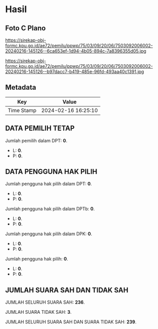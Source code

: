 # Hasil

## Foto C Plano

https://sirekap-obj-formc.kpu.go.id/ae72/pemilu/ppwp/75/03/09/20/06/7503092006002-20240216-145126--6ca653ef-1d94-4b05-894c-7a8396355d05.jpg

https://sirekap-obj-formc.kpu.go.id/ae72/pemilu/ppwp/75/03/09/20/06/7503092006002-20240216-145126--b97dacc7-b419-485e-96fd-493aa40c1391.jpg


## Metadata

| Key        | Value               |
| ---------- | ------------------- |
| Time Stamp | 2024-02-16 16:25:10 |


## DATA PEMILIH TETAP

Jumlah pemilih dalam DPT: **0**.
 * L: **0**.
 * P: **0**.

## DATA PENGGUNA HAK PILIH

Jumlah pengguna hak pilih dalam DPT: **0**.
 * L: **0**.
 * P: **0**.

Jumlah pengguna hak pilih dalam DPTb: **0**.
 * L: **0**.
 * P: **0**.

Jumlah pengguna hak pilih dalam DPK: **0**.
 * L: **0**.
 * P: **0**.

Jumlah pengguna hak pilih: **0**.
 * L: **0**.
 * P: **0**.

## JUMLAH SUARA SAH DAN TIDAK SAH

JUMLAH SELURUH SUARA SAH: **236**.

JUMLAH SUARA TIDAK SAH: **3**.

JUMLAH SELURUH SUARA SAH DAN SUARA TIDAK SAH: **239**.


